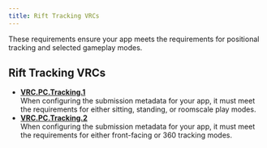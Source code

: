 ```yaml
---
title: Rift Tracking VRCs
---
```

These requirements ensure your app meets the requirements for positional tracking and selected gameplay modes.

## Rift Tracking VRCs

* **[VRC.PC.Tracking.1](/distribute/latest/concepts/vrc-pc-tracking-1/)**  
When configuring the submission metadata for your app, it must meet the requirements for either sitting, standing, or roomscale play modes.
* **[VRC.PC.Tracking.2](/distribute/latest/concepts/vrc-pc-tracking-2/)**  
When configuring the submission metadata for your app, it must meet the requirements for either front-facing or 360 tracking modes.
